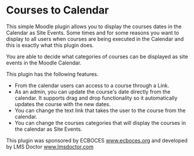 # Courses to Calendar

This simple Moodle plugin allows you to display the courses dates in the Calendar as Site Events. Some times and for some reasons you want to display to all users when courses are being executed in the Calendar and this is exactly what this plugin does.

You are able to decide what categories of courses can be displayed as site events in the Moodle Calendar.

This plugin has the following features.

- From the calendar users can access to a course through a Link.
- As an admin, you can update the course's date directly from the calendar. It supports drag and drop functionality so it automatically updates the course with the new dates.
- You can change the text link that takes the user to the course from the calendar.
- You can change the courses categories that will display the courses in the calendar as Site Events.

This plugin was sponsored by ECBOCES www.ecboces.org and developed by LMS Doctor www.lmsdoctor.com
